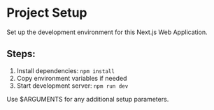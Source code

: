 # Project Setup

Set up the development environment for this Next.js Web Application.

## Steps:
1. Install dependencies: `npm install`
2. Copy environment variables if needed
3. Start development server: `npm run dev`

Use $ARGUMENTS for any additional setup parameters.
